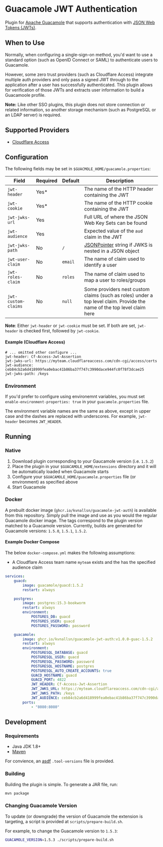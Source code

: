 # Guacamole JWT Authentication
Plugin for [Apache Guacamole](https://guacamole.apache.org/) that supports authentication with [JSON Web Tokens (JWTs)](https://jwt.io/).

## When to Use
Normally, when configuring a single-sign-on method, you'd want to use a standard option (such as OpenID Connect or SAML) to authenticate users to Guacamole.

However, some zero trust providers (such as Cloudflare Access) integrate multiple auth providers and only pass a signed JWT through to the application after a user has successfully authenticated.  This plugin allows for verification of those JWTs and extracts user information to build a Guacamoole profile.

**Note:** Like other SSO plugins, this plugin does not store connection or related information, so another storage mechanism (such as PostgreSQL or an LDAP server) is required.

## Supported Providers
- [Cloudflare Access](https://developers.cloudflare.com/cloudflare-one/)

## Configuration

The following fields may be set in `$GUACMOLE_HOME/guacamole.properties`:

| Field                           | Required | Default | Description                                               |
| ------------------------------- | -------- | ------- | --------------------------------------------------------- |
| `jwt-header`                    | Yes*     |         | The name of the HTTP header containing the JWT            |
| `jwt-cookie`                    | Yes*     |         | The name of the HTTP cookie containing the JWT            |
| `jwt-jwks-url`                  | Yes      |         | Full URL of where the JSON Web Key Sets can be found      |
| `jwt-audience`                  | Yes      |         | Expected value of the `aud` claim in the JWT              |
| `jwt-jwks-path`                 | No       | `/`     | [JSONPointer](https://datatracker.ietf.org/doc/html/rfc6901) string if JWKS is nested in a JSON object |
| `jwt-user-claim`                | No       | `email` | The name of claim used to identify a user                 |
| `jwt-roles-claim`               | No       | `roles` | The name of claim used to map a user to roles/groups      |
| `jwt-custom-claims`             | No       | `null`  | Some providers nest custom claims (such as roles) under a top level claim. Provide the name of the top level claim here |

**Note**: Either `jwt-header` or `jwt-cookie` must be set.  If both are set, `jwt-header` is checked first, followed by `jwt-cookie`.

#### Example  (Cloudflare Access)
```
# ... omitted other configure ...
jwt-header: Cf-Access-Jwt-Assertion
jwt-jwks-url: https://myteam.cloudflareaccess.com/cdn-cgi/access/certs
jwt-audience: ceb84cb2a6d418999fea0ebac41b86ba37f747c3990dace944fc0f78f3dcae25
jwt-jwks-path: /keys
```

### Environment
If you'd prefer to configure using environemnt variables, you must set `enable-environment-properties: true` in your `guacamole.properties` file.

The environment variable names are the same as above, except in upper case and the dashes are replaced with underscores.  For example, `jwt-header` becomes `JWT_HEADER`.

## Running

### Native
1. Download plugin corresponding to your Gaucamole version (i.e. `1.5.2`)
2. Place the plugin in your `$GUACAMOLE_HOME/extensions` directory and it will be automatically loaded when Guacamole starts
3. Configure your `$GUACAMOLE_HOME/guacamole.properties` file (or environment) as specified above
4. Start Guacamole

### Docker
A prebuilt docker image (`ghcr.io/kvnallsn/guacamole-jwt-auth`) is available from this repository.  Simply pull the image and use as you would the regular Guacamole docker image.  The tags correspond to the plugin version matched to a Guacamole version.  Currently, builds are generated for Guacamole versions: `1.5.0`, `1.5.1`, `1.5.2`.

#### Example Docker Compose

The below `docker-compose.yml` makes the following assumptions:
- A Cloudflare Access team name `myteam` exists and the has the specified audience claim

```yaml
services:
    guacd:
        image: guacamole/guacd:1.5.2
        restart: always

    postgres:
        image: postgres:15.3-bookworm
        restart: always
        environment:
            POSTGRES_DB: guacd
            POSTGRES_USER: guacd
            POSTGRES_PASSWORD: password

    guacamole:
        image: ghcr.io/kvnallsn/guacamole-jwt-auth:v1.0.0-guac-1.5.2
        restart: always
        environment:
            POSTGRESQL_DATABASE: guacd
            POSTGRESQL_USER: guacd
            POSTGRESQL_PASSWORD: password
            POSTGRESQL_HOSTNAME: postgres
            POSTGRESQL_AUTO_CREATE_ACCOUNTS: true
            GUACD_HOSTNAME: guacd
            GUACD_PORT: 4822
            JWT_HEADER: Cf-Access-Jwt-Assertion
            JWT_JWKS_URL: https://myteam.cloudflareaccess.com/cdn-cgi/access/certs
            JWT_JWKS_PATH: /keys
            JWT_AUDIENCE: ceb84cb2a6d418999fea0ebac41b86ba37f747c3990dace944fc0f78f3dcae25
        ports:
            - "8080:8080"
```

## Development

### Requirements

- Java JDK 1.8+
- [Maven](https://maven.apache.org/)

For convience, an [asdf](https://asdf-vm.com/) `.tool-versions` file is provided.

### Building

Building the plugin is simple. To generate a JAR file, run:
```bash
mvn package
```

### Changing Guacamole Version

To update (or downgrade) the version of Guacamole the extension is targeting, a script is provided at `scripts/prepare-build.sh`.

For example, to change the Guacamole version to `1.5.3`:
```bash
GUACAMOLE_VERSION=1.5.3 ./scripts/prepare-build.sh
```